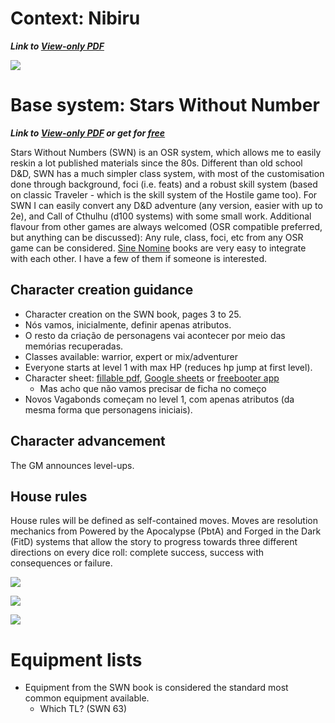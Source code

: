 # Context: Nibiru
***Link to [View-only PDF](https://drive.google.com/file/d/1URcfPk1QZ9THsut93cAh1oE-LuC2SrhR/view?usp=drivesdk)***

[![](https://img.youtube.com/vi/UBACC2zOlj8/0.jpg)](https://www.youtube.com/watch?v=UBACC2zOlj8)


# Base system: Stars Without Number
***Link to [View-only PDF](https://drive.google.com/file/d/1s9ThcGpnoimZm49370hdDDsfdPMftj-n/view?usp=drivesdk) or get for [free](https://www.drivethrurpg.com/product/230009/Stars-Without-Number-Revised-Edition-Free-Version)***

Stars Without Numbers (SWN) is an OSR system, which allows me to easily reskin a lot published materials since the 80s. Different than old school D&D, SWN has a much simpler class system, with most of the customisation done through background, foci (i.e. feats) and a robust skill system (based on classic Traveler - which is the skill system of the Hostile game too). For SWN I can easily convert any D&D adventure (any version, easier with up to 2e), and Call of Cthulhu (d100 systems) with some small work. Additional flavour from other games are always welcomed (OSR compatible preferred, but anything can be discussed): Any rule, class, foci, etc from any OSR game can be considered. [Sine Nomine](https://preview.drivethrurpg.com/en/publisher/3482/Sine-Nomine-Publishing) books are very easy to integrate with each other. I have a few of them if someone is interested.

## Character creation guidance

- Character creation on the SWN book, pages 3 to 25.
- Nós vamos, inicialmente, definir apenas atributos.
- O resto da criação de personagens vai acontecer por meio das memórias recuperadas.
- Classes available: warrior, expert or mix/adventurer
- Everyone starts at level 1 with max HP (reduces hp jump at first level).
- Character sheet: [fillable pdf](https://drive.google.com/file/d/1bM8pMgGjMKao6s-12BjnkQ9MzXhFJ8i2/view?usp=drivesdk), [Google sheets](https://docs.google.com/spreadsheets/d/19vw6EHrl_2-8BcHob2_bxvcpLnVbAHbW3StjrNEFoKg/edit#gid=1671565117) or [freebooter app](https://www.swnfreebooter.net/)
	- Mas acho que não vamos precisar de ficha no começo 
- Novos Vagabonds começam no level 1, com apenas atributos (da mesma forma que personagens iniciais).

## Character advancement

The GM announces level-ups.


## House rules

House rules will be defined as self-contained moves. Moves are resolution mechanics from Powered by the Apocalypse (PbtA) and Forged in the Dark (FitD) systems that allow the story to progress towards three different directions on every dice roll: complete success, success with consequences or failure.

![](https://i.imgur.com/lKTWj2e.png)

![](https://i.imgur.com/WbhyhGM.png)

![](https://i.imgur.com/cNp5Z8w.png)

# Equipment lists

- Equipment from the SWN book is considered the standard most common equipment available.
	- Which TL? (SWN 63)

